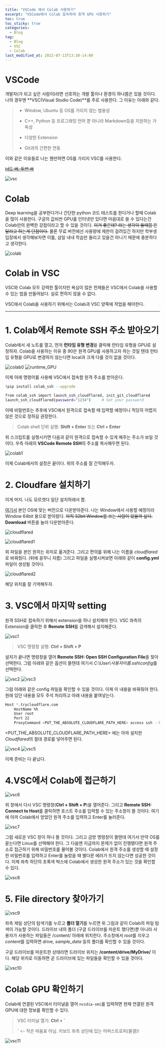 ```yaml
---
title: "VSCode 에서 Colab 사용하기"
excerpt: "VSCode에서 Colab 접속하여 원격 GPU 사용하기"
toc: true
toc_sticky: true
categories:
  - Blog
tag:
  - Blog
  - VSC
  - Colab
last_modified_at: 2022-07-13T13:30-14:00
---
```


# VSCode
개발자(가 되고 싶은 사람이)라면 선호하는 개발 툴이나 환경이 하나쯤은 있을 것이다. 나의 경우엔 **VSC(Visual Studio Code)**를 주로 사용한다. 그 이유는 아래와 같다.

> - Window, Ubuntu 등 OS를 가리지 않는 범용성
>
> - C++, Python 등 프로그래밍 언어 뿐 아니라 Markdown등을 지원하는 가독성
>
> - 다양한 Extension
>
> - Git과의 간편한 연동

이와 같은 이유들로 나는 웬만하면 OS를 가리지 VSC를 사용한다.

~~[너도 써. 두번 써](https://code.visualstudio.com/)~~

![vsc](/assets/images/colab-vsc/vsc.PNG)

# Colab
Deep learning을 공부한다거나 간단한 python 코드 테스트를 한다거나 할때 Colab을 많이 사용한다. 구글의 값비싼 GPU를 인터넷만 있다면 마음대로 쓸 수 있다는건 Colab만의 완벽한 강점이라고 할 수 있을 것이다. ~~이거 좋은데? 라는 생각이 들때쯤 돈 달라고 하는게 단점이다.~~ 물론 무료 버전에선 사용량에 제한이 걸려있긴 하지만 학부생 입장에서 생각해보자면 이틀, 삼일 내내 학습만 돌리고 있을건 아니기 때문에 충분하다고 생각한다.

![colab](/assets/images/colab-vsc/colab.JPG)

# Colab in VSC
VSC와 Colab 모두 강력한 툴이지만 욕심이 많은 천재들은 VSC에서 Colab을 사용할 수 있는 법을 만들어놨다. 실로 편하지 않을 수 없다.

VSC에서 Colab을 사용하기 위해서는 Colab과 VSC 양쪽에 작업을 해야한다.

---

# 1. Colab에서 Remote SSH 주소 받아오기
Colab에서 새 노트를 열고, 먼저 **런타임 유형 변경**을 클릭해 런타임 유형을 GPU로 설정하자. Colab을 사용하는 이유 중 90은 원격 GPU를 사용하고자 하는 것일 텐데 런타임 유형을 GPU로 변경하지 않는다면 local과 크게 다를 것이 없을 것이다.

![colab0](/assets/images/colab-vsc/colab0.png)
![runtime_GPU](/assets/images/colab-vsc/runtime_GPU.JPG)

이제 아래 명령어를 사용해 VSC에서 접속할 원격 주소를 받아온다.

```bash
!pip install colab_ssh --upgrade 

from colab_ssh import launch_ssh_cloudflared, init_git_cloudflared
launch_ssh_cloudflared(password="1234")     # Set your password
```

이때 비밀번호는 추후에 VSC에서 원격으로 접속할 때 입력할 예정이니 적당히 어렵지 않은 것으로 정하길 권장한다.

> Colab shell 단위 실행: **Shift + Enter** 또는 **Ctrl + Enter**

위 스크립트를 실행시키면 다음과 같이 원격으로 접속할 수 있게 해주는 주소가 보일 것이다. 우측 아래의 **VSCode Remote SSH**의 주소를 복사해두면 된다.

![colab1](/assets/images/colab-vsc/colab1.JPG)

이제 Colab에서의 설정은 끝이다. 위의 주소를 잘 간직해두자.

# 2. Cloudfare 설치하기
이게 머지. 나도 모르겟다 일단 설치하래서 함.

[여기서](https://developers.cloudflare.com/cloudflare-one/connections/connect-apps/install-and-setup/installation/) 본인 OS에 맞는 버전으로 다운받아준다. 나는 Window에서 사용할 예정이라 Window 64bit 용으로 받아왔다. ~~아직 32bit Window를 쓰는 사람이 있을까 싶다.~~ **Download** 버튼을 눌러 다운받아준다.

![cloudflared](/assets/images/colab-vsc/cloudflared.JPG)

![cloudflared1](/assets/images/colab-vsc/cloudflared1.png)

위 파일을 본인 원하는 위치로 옮겨준다. 그리고 편의를 위해 나는 이름을 *cloudflared*로 바꿔줬다. (뒤에 꽁무니 자름) 그리고 파일을 실행시켜보면 아래와 같이 **config.yml** 파일이 생성될 것이다.

![cloudflared2](/assets/images/colab-vsc/cloudflared2.png)

해당 위치를 잘 기억해두자.

# 3. VSC에서 마지막 setting
원격 SSH로 접속하기 위해서 extension을 하나 설치해야 한다. VSC 좌측의 Extension을 클릭한 후 **Remote SSH**를 검색해서 설치해준다.

![vsc1](/assets/images/colab-vsc/vsc1.png)

> VSC 명령창 실행: **Ctrl + Shift + P**

설치가 끝나면 명령창을 열어 **Remote SSH: Open SSH Configuration File**을 찾아 선택한다. 그럼 아래와 같은 옵션이 뜰텐데 여기서 *C:\User\사용자이름\.ssh\config*를 선택한다.

![vsc2](/assets/images/colab-vsc/vsc2.png)
![vsc3](/assets/images/colab-vsc/vsc3.png)

그럼 아래와 같은 config 파일을 확인할 수 있을 것이다. 이제 이 내용을 바꿔줘야 한다. 원래 있던 내용을 모두 주석 처리하고 아래 내용을 붙여넣는다.

```bash
Host *.trycloudflare.com
    HostName %h
    User root
    Port 22
    ProxyCommand <PUT_THE_ABSOLUTE_CLOUDFLARE_PATH_HERE> access ssh --hostname %h
```

<PUT_THE_ABSOLUTE_CLOUDFLARE_PATH_HERE> 에는 아까 설치한 *Cloudflared*의 절대 경로를 넣어주면 된다.

![vsc4](/assets/images/colab-vsc/vsc4.PNG)
![vsc5](/assets/images/colab-vsc/vsc5.PNG)

이제 준비는 다 끝났다.

# 4.VSC에서 Colab에 접근하기
![vsc6](/assets/images/colab-vsc/vsc6.png)

위 창에서 다시 VSC 명령창(**Ctrl + Shift + P**)을 열어준다. 그리고 **Remote SSH: Connect to Host**를 클릭하면 호스트 주소를 입력할 수 있는 주소창이 뜰 것이다. 여기에 아까 Colab에서 얻었던 원격 주소를 입력하고 Enter를 눌러준다.

![vsc7](/assets/images/colab-vsc/vsc7.png)

그럼 새로운 VSC 창이 하나 뜰 것이다. 그리고 금방 명령창이 뜰텐데 여기서 만약 OS를 묻는다면 Linux를 선택해야 한다. 그 다음엔 지금까지 문제가 없이 진행됐다면 원격 주소로 접근하기 위해 비밀번호를 물어볼 것이다. Colab에서 원격 주소를 생성할 때 설정한 비밀번호를 입력하고 Enter를 눌렀을 때 별다른 에러가 뜨지 않는다면 성공한 것이다. 이제 좌측 하단의 초록색 박스에 Colab에서 생성한 원격 주소가 있는 것을 확인할 수 있다.

![vsc8](/assets/images/colab-vsc/vsc8.png)

# 5. File directory 찾아가기

![vsc9](/assets/images/colab-vsc/vsc9.png)

좌측 제일 상단의 탐색기를 누르고 **폴더 열기**를 누르면 위 그림과 같이 Colab의 파일 탐색이 가능할 것이다. 드라이브 내의 폴더 (구글 드라이브를 마운트 했다면)뿐 아니라 사용자가 사용하는 파일들은 /content/ 아래에 위치한다. 주소창에서 *root*를 지우고 *content*를 입력하면 *drive, sample_data* 등의 폴더를 확인할 수 있을 것이다.

구글 드라이브를 마운트한 상태라면 드라이브 위치는 **/content/drive/MyDrive/** 이다. 해당 위치로 이동하면 곧 드라이브에 있는 파일들을 확인할 수 있을 것이다.

![vsc10](/assets/images/colab-vsc/vsc10.png)

# Colab GPU 확인하기
Colab에 연결된 VSC에서 터미널을 열어 ```nvidia-smi```를 입력하면 현재 연결된 원격 GPU에 대한 정보를 확인할 수 있다.

> VSC 터미널 열기: **Ctrl + `**
>
> **`** <- 작은 따옴표 아님. 키보드 좌측 상단에 있는 어퍼스트로피(물결)!

![vsc11](/assets/images/colab-vsc/vsc11.PNG)


